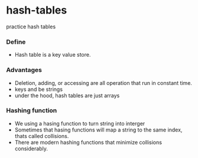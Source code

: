 # hash-tables
practice hash tables


### Define
- Hash table is a key value store. 

### Advantages 
- Deletion, adding, or accessing are all operation that run in constant time.
- keys and be strings
- under the hood, hash tables are just arrays

### Hashing function
- We using a hasing function to turn string into interger 
- Sometimes that hasing functions will map a string to the same index, thats called collisions.
- There are modern hashing functions that minimize collisions considerably. 




















